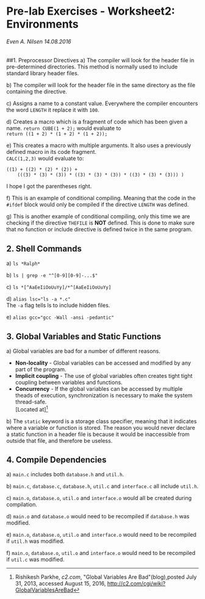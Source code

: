 # Pre-lab Exercises - Worksheet2: Environments
###### Even A. Nilsen 14.08.2016
##1. Preprocessor Directives
a) The compiler will look for the header file in pre-determined directories.
 This method is normally used to include standard library header files.

b) The compiler will look for the header file in the same directory as the
 file containing the directive.

c) Assigns a name to a constant value. Everywhere the compiler encounters the
 word `LENGTH` it replace it with `100`.

d) Creates a macro which is a fragment of code which has been given a name.
 `return CUBE(1 + 2);` would evaluate to  
`return ((1 + 2) * (1 + 2) * (1 + 2));`

e) This creates a macro with multiple arguments. It also uses a previously
 defined macro in its code fragment.  
`CALC(1,2,3)` would evaluate to:
```
((1) + ((2) * (2) * (2)) +
    (((3) * (3) * (3)) * ((3) * (3) * (3)) * ((3) * (3) * (3))) )
```
I hope I got the parentheses right.

f) This is an example of conditional compiling. Meaning that the code in the
 `#ifdef` block would only be compiled if the directive `LENGTH` was defined.

g) This is another example of conditional compiling, only this time we are
 checking if the directive `THEFILE` is **NOT** defined. This is done to make
 sure that no function or include directive is defined twice in the same
 program.

## 2. Shell Commands
a) `ls *Ralph*`

b) `ls | grep -e "^[0-9][0-9]-...$"`

c) `ls *[^AaEeIiOoUuYy]/*^[AaEeIiOoUuYy]`

d) `alias lsc="ls -a *.c"`  
The `-a` flag tells ls to include hidden files.

e) `alias gcc="gcc -Wall -ansi -pedantic"`


## 3. Global Variables and Static Functions
a) Global variables are bad for a number of different reasons.
 * **Non-locality** - Global variables can be accessed and modified by any part of
 the program.
 * **Implicit coupling** - The use of global variables often creates tight
 tight coupling between variables and functions.
 * **Concurrency** - If the global variables can be accessed by multiple theads
 of execution, synchronization is necessary to make the system thread-safe.  
[Located at][^1]
 
[^1]: Rishikesh Parkhe, *c2.com*, "Global Variables Are Bad"(blog),posted
 July 31, 2013, accessed August 15, 2016, http://c2.com/cgi/wiki?GlobalVariablesAreBad

b) The `static` keyword is a storage class specifier, meaning that it indicates
 where a variable or function is stored. The reason you would never declare a
 static function in a header file is because it would be inaccessible from
 outside that file, and therefore be useless.

## 4. Compile Dependencies
a) `main.c` includes both `database.h` and `util.h`.

b) `main.c`, `database.c`, `database.h`, `util.c` and `interface.c` all include
 `util.h`.

c) `main.o`, `database.o`, `util.o` and `interface.o` would all be created during
 compilation.

d) `main.o` and `database.o` would need to be recompiled if `database.h` was
 modified.

e) `main.o`, `database.o`, `util.o` and `interface.o` would need to be recompiled
 if `util.h` was modified.

f) `main.o`, `database.o`, `util.o` and `interface.o` would need to be recompiled
 if `util.c` was modified.
